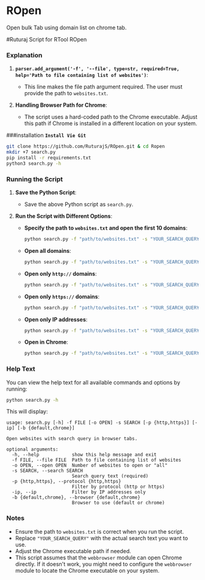 # ROpen
Open bulk Tab using domain list on chrome tab.

#Ruturaj Script for RTool ROpen


### Explanation

1. **`parser.add_argument('-f', '--file', type=str, required=True, help='Path to file containing list of websites')`**:
   - This line makes the file path argument required. The user must provide the path to `websites.txt`.

2. **Handling Browser Path for Chrome**:
   - The script uses a hard-coded path to the Chrome executable. Adjust this path if Chrome is installed in a different location on your system.
  
###installation
 **`Install Vie Git`**
 ```sh
git clone https://github.com/RuturajS/ROpen.git & cd Ropen
mkdir +7 search.py
pip install -r requirements.txt
python3 search.py -h
```
 

### Running the Script

1. **Save the Python Script**:
   - Save the above Python script as `search.py`.

2. **Run the Script with Different Options**:
   - **Specify the path to `websites.txt` and open the first 10 domains**:
     ```sh
     python search.py -f "path/to/websites.txt" -s "YOUR_SEARCH_QUERY" -o 10
     ```
   - **Open all domains**:
     ```sh
     python search.py -f "path/to/websites.txt" -s "YOUR_SEARCH_QUERY" -o all
     ```
   - **Open only `http://` domains**:
     ```sh
     python search.py -f "path/to/websites.txt" -s "YOUR_SEARCH_QUERY" -p http
     ```
   - **Open only `https://` domains**:
     ```sh
     python search.py -f "path/to/websites.txt" -s "YOUR_SEARCH_QUERY" -p https
     ```
   - **Open only IP addresses**:
     ```sh
     python search.py -f "path/to/websites.txt" -s "YOUR_SEARCH_QUERY" -ip
     ```
   - **Open in Chrome**:
     ```sh
     python search.py -f "path/to/websites.txt" -s "YOUR_SEARCH_QUERY" -b chrome
     ```

### Help Text

You can view the help text for all available commands and options by running:

```sh
python search.py -h
```

This will display:

```plaintext
usage: search.py [-h] -f FILE [-o OPEN] -s SEARCH [-p {http,https}] [-ip] [-b {default,chrome}]

Open websites with search query in browser tabs.

optional arguments:
  -h, --help            show this help message and exit
  -f FILE, --file FILE  Path to file containing list of websites
  -o OPEN, --open OPEN  Number of websites to open or "all"
  -s SEARCH, --search SEARCH
                        Search query text (required)
  -p {http,https}, --protocol {http,https}
                        Filter by protocol (http or https)
  -ip, --ip             Filter by IP addresses only
  -b {default,chrome}, --browser {default,chrome}
                        Browser to use (default or chrome)
```

### Notes

- Ensure the path to `websites.txt` is correct when you run the script.
- Replace `"YOUR_SEARCH_QUERY"` with the actual search text you want to use.
- Adjust the Chrome executable path if needed.
- This script assumes that the `webbrowser` module can open Chrome directly. If it doesn't work, you might need to configure the `webbrowser` module to locate the Chrome executable on your system.

